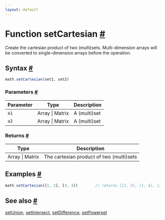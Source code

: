 ```yaml
---
layout: default
---
```


<!-- Note: This file is automatically generated from source code comments. Changes made in this file will be overridden. -->

<h1 id="function-setcartesian">Function setCartesian <a href="#function-setcartesian" title="Permalink">#</a></h1>

Create the cartesian product of two (multi)sets.
Multi-dimension arrays will be converted to single-dimension arrays before the operation.


<h2 id="syntax">Syntax <a href="#syntax" title="Permalink">#</a></h2>

```js
math.setCartesian(set1, set2)
```

<h3 id="parameters">Parameters <a href="#parameters" title="Permalink">#</a></h3>

Parameter | Type | Description
--------- | ---- | -----------
`a1` | Array &#124; Matrix | A (multi)set
`a2` | Array &#124; Matrix | A (multi)set

<h3 id="returns">Returns <a href="#returns" title="Permalink">#</a></h3>

Type | Description
---- | -----------
Array &#124; Matrix | The cartesian product of two (multi)sets


<h2 id="examples">Examples <a href="#examples" title="Permalink">#</a></h2>

```js
math.setCartesian([1, 2], [3, 4])        // returns [[1, 3], [1, 4], [2, 3], [2, 4]]
```


<h2 id="see-also">See also <a href="#see-also" title="Permalink">#</a></h2>

[setUnion](setUnion.html),
[setIntersect](setIntersect.html),
[setDifference](setDifference.html),
[setPowerset](setPowerset.html)
